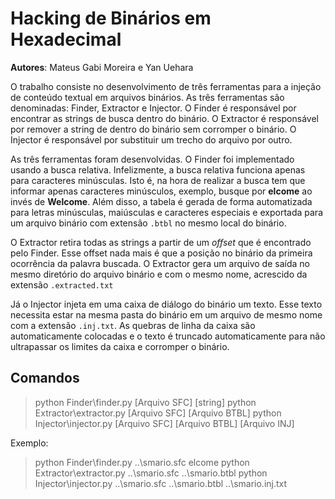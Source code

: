 # Hacking de Binários em Hexadecimal

**Autores**: Mateus Gabi Moreira e Yan Uehara

O trabalho consiste no desenvolvimento de três ferramentas para a injeção de conteúdo textual em arquivos binários. As três ferramentas são denominadas: Finder, Extractor e Injector. O Finder é responsável por encontrar as strings de busca dentro do binário. O Extractor é responsável por remover a string de dentro do binário sem corromper o binário. O Injector é responsável por substituir um trecho do arquivo por outro.

As três ferramentas foram desenvolvidas. O Finder foi implementado usando a busca relativa. Infelizmente, a busca relativa funciona  apenas para caracteres minúsculas. Isto é, na hora de realizar a busca tem que informar apenas caracteres minúsculos, exemplo, busque por **elcome** ao invés de **Welcome**. Além disso, a tabela é gerada de forma automatizada para letras minúsculas, maiúsculas e caracteres especiais e exportada para um arquivo binário com extensão `.btbl` no mesmo local do binário.

O Extractor retira todas as strings a partir de um *offset* que é encontrado pelo Finder. Esse offset nada mais é que a posição no binário da primeira ocorrência da palavra buscada. O Extractor gera um arquivo de saída no mesmo diretório do arquivo binário e com o mesmo nome, acrescido da extensão `.extracted.txt`

Já o Injector injeta em uma caixa de diálogo do binário um texto. Esse texto necessita estar na mesma pasta do binário em um arquivo de mesmo nome com a extensão `.inj.txt`. As quebras de linha da caixa são automaticamente colocadas e o texto é truncado automaticamente para não ultrapassar os limites da caixa e corromper o binário.

## Comandos

> python Finder\finder.py [Arquivo SFC] [string]
> python Extractor\extractor.py [Arquivo SFC] [Arquivo BTBL]
> python Injector\injector.py [Arquivo SFC] [Arquivo BTBL] [Arquivo INJ]

Exemplo:

> python Finder\finder.py ..\smario.sfc elcome
> python Extractor\extractor.py ..\smario.sfc ..\smario.btbl
> python Injector\injector.py ..\smario.sfc ..\smario.btbl ..\smario.inj.txt